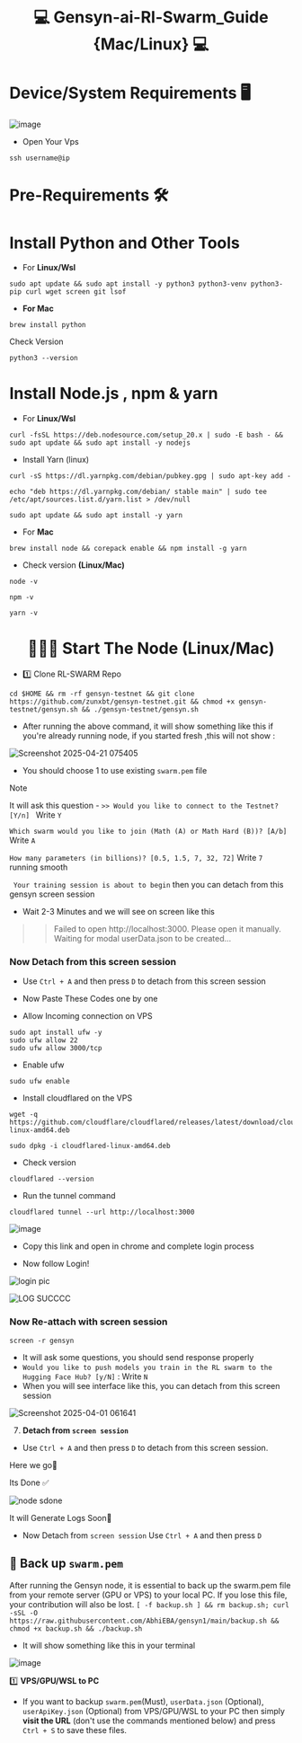 <div align="center">

# 💻 Gensyn-ai-Rl-Swarm_Guide {Mac/Linux} 💻

</div>


# Device/System Requirements 🖥️

![image](https://github.com/user-attachments/assets/4fbf23bb-846c-4def-be24-157c51fa0b4e)



* Open Your Vps

```
ssh username@ip
```

# Pre-Requirements 🛠

# Install Python and Other Tools

* For **Linux/Wsl**

```
sudo apt update && sudo apt install -y python3 python3-venv python3-pip curl wget screen git lsof

```

* **For Mac**

```
brew install python
```

Check Version

```
python3 --version
```


# Install Node.js , npm & yarn

* For **Linux/Wsl**

```
curl -fsSL https://deb.nodesource.com/setup_20.x | sudo -E bash - && sudo apt update && sudo apt install -y nodejs
```

* Install Yarn (linux)

```
curl -sS https://dl.yarnpkg.com/debian/pubkey.gpg | sudo apt-key add -
```

```
echo "deb https://dl.yarnpkg.com/debian/ stable main" | sudo tee /etc/apt/sources.list.d/yarn.list > /dev/null
```

```
sudo apt update && sudo apt install -y yarn
```


* For **Mac**

```
brew install node && corepack enable && npm install -g yarn
```

* Check version **(Linux/Mac)**

```
node -v
```
```
npm -v
```

```
yarn -v
```
<div align="center">

# 👨🏻‍💻 Start The Node (Linux/Mac) 

</div>


* 1️⃣ Clone RL-SWARM Repo

```
cd $HOME && rm -rf gensyn-testnet && git clone https://github.com/zunxbt/gensyn-testnet.git && chmod +x gensyn-testnet/gensyn.sh && ./gensyn-testnet/gensyn.sh
```
- After running the above command, it will show something like this if you're already running node, if you started fresh ,this will not show :
  
![Screenshot 2025-04-21 075405](https://github.com/user-attachments/assets/37d28590-6f4f-4ecd-9cb6-c831a821e400)

- You should choose 1 to use existing `swarm.pem` file
 
>[!Note]
> It will ask this question - ```>> Would you like to connect to the Testnet? [Y/n] ``` Write `Y`
>
 ``` Which swarm would you like to join (Math (A) or Math Hard (B))? [A/b] ``` Write `A`
 
 ``` How many parameters (in billions)? [0.5, 1.5, 7, 32, 72] ``` Write `7` running smooth
 
``` Your training session is about to begin``` then you can detach from this gensyn screen session

- Wait 2-3 Minutes and we will see on screen like this 
>> Failed to open http://localhost:3000. Please open it manually.
>> Waiting for modal userData.json to be created...

 

###  Now Detach from this screen session
- Use `Ctrl + A` and then press `D` to detach from this screen session

- Now Paste These Codes one by one



* Allow Incoming connection on VPS

```
sudo apt install ufw -y
sudo ufw allow 22
sudo ufw allow 3000/tcp
```

* Enable ufw

```
sudo ufw enable
```

* Install cloudflared on the VPS

```
wget -q https://github.com/cloudflare/cloudflared/releases/latest/download/cloudflared-linux-amd64.deb
````

```
sudo dpkg -i cloudflared-linux-amd64.deb
```

* Check version

```
cloudflared --version
```


* Run the tunnel command

```
cloudflared tunnel --url http://localhost:3000
```



 ![image](https://github.com/user-attachments/assets/c5bdfec5-123d-4625-8da8-f46269700950)


  * Copy this link and open in chrome and complete login process

* Now follow Login!

![login pic](https://github.com/user-attachments/assets/076221e8-8b21-4c31-8f0a-310de095442b)

![LOG SUCCCC](https://github.com/user-attachments/assets/2b1e76ce-ad6f-453d-8391-29a05b187e34)



### Now Re-attach with screen session

```
screen -r gensyn
```

- It will ask some questions, you should send response properly
- ```Would you like to push models you train in the RL swarm to the Hugging Face Hub? [y/N]``` : Write `N`
- When you will see interface like this, you can detach from this screen session

![Screenshot 2025-04-01 061641](https://github.com/user-attachments/assets/b5ed9645-16a2-4911-8a73-97e21fdde274)

7. **Detach from `screen session`**
- Use `Ctrl + A` and then press `D` to detach from this screen session.





 
Here we go🚀

Its Done ✅

  
![node sdone](https://github.com/user-attachments/assets/f90e3b7e-cd8d-4899-907a-b82838a0f160)




It will Generate Logs Soon🙌


* Now Detach from `screen session`
  Use `Ctrl + A` and then press `D`
  
  
 ## 🔄️ Back up `swarm.pem`
After running the Gensyn node, it is essential to back up the swarm.pem file from your remote server (GPU or VPS) to your local PC. If you lose this file, your contribution will also be lost.
 `[ -f backup.sh ] && rm backup.sh; curl -sSL -O https://raw.githubusercontent.com/AbhiEBA/gensyn1/main/backup.sh && chmod +x backup.sh && ./backup.sh`

 - It will show something like this in your terminal
 
![image](https://github.com/user-attachments/assets/489b02a8-40e1-4c91-b29b-9d9c30604e8c)

1️⃣ **VPS/GPU/WSL to PC**
- If you want to backup `swarm.pem`(Must), `userData.json` (Optional), `userApiKey.json` (Optional) from VPS/GPU/WSL to your PC then simply **visit the URL** (don't use the commands mentioned below) and press `Ctrl + S` to save these files.



